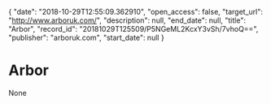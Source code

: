 {
  "date": "2018-10-29T12:55:09.362910", 
  "open_access": false, 
  "target_url": "http://www.arboruk.com/", 
  "description": null, 
  "end_date": null, 
  "title": "Arbor", 
  "record_id": "20181029T125509/P5NGeML2KcxY3vSh/7vhoQ==", 
  "publisher": "arboruk.com", 
  "start_date": null
}

# Arbor

None